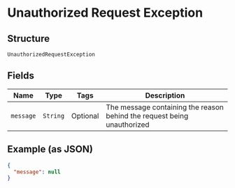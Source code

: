
# Unauthorized Request Exception

## Structure

`UnauthorizedRequestException`

## Fields

| Name | Type | Tags | Description |
|  --- | --- | --- | --- |
| `message` | `String` | Optional | The message containing the reason behind the request being unauthorized |

## Example (as JSON)

```json
{
  "message": null
}
```

